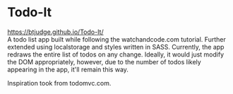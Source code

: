 # Todo-It
https://btjudge.github.io/Todo-It/<br>
A todo list app built while following the watchandcode.com tutorial. Further extended using localstorage and styles written in SASS.
Currently, the app redraws the entire list of todos on any change. Ideally, it would just modify the DOM appropriately, however, due to the number of todos likely appearing in the app, it'll remain this way.

Inspiration took from todomvc.com.